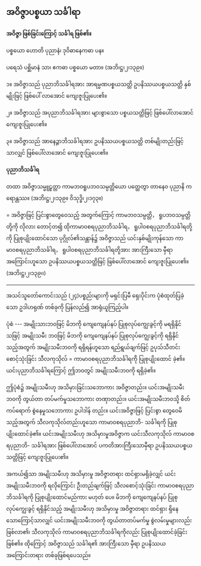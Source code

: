 ## အဝိဇ္ဇာပစ္စယာ သင်္ခါရာ

**အဝိဇ္ဇာ ဖြစ်ခြင်းကြောင့် သင်္ခါရ ဖြစ်၏။**

ပစ္စယော ဟောတိ ပုညာနံ၊ ဒုဝိဓာနေကဓာ ပန။

ပရေသံ ပစ္ဆိမာနံ သာ၊ ဧကဓာ ပစ္စယော မတာ။ (အဘိ၊ဋ္ဌ၊၂၊၁၃၉။)

၁။ အဝိဇ္ဇာသည် ပုညာဘိသင်္ခါရအား အာရမ္မဏပစ္စယသတ္တိ ဥပနိဿယပစ္စယသတ္တိ နှစ်မျိုးဖြင့် ဖြစ်ပေါ်
လာအောင် ကျေးဇူးပြုပေး၏။

၂။ အဝိဇ္ဇာသည် အပုညာဘိသင်္ခါရအား များစွာသော ပစ္စယသတ္တိဖြင့် ဖြစ်ပေါ်လာအောင် ကျေးဇူးပြုပေး၏။

၃။ အဝိဇ္ဇာသည် အာနေဉ္ဇာဘိသင်္ခါရအား ဥပနိဿယပစ္စယသတ္တိ တစ်မျိုးတည်းဖြင့်သာလျှင် ဖြစ်ပေါ်လာအောင် ကျေးဇူးပြုပေး၏။

**ပုညာဘိသင်္ခါရ**

တထာ အဝိဇ္ဇာသမ္မူဠှတ္တာ ကာမဘ၀ရူပဘ၀သမ္ပတ္တိယော ပတ္ထေတွာ တာနေ၀ ပုညာနိ ကရောန္တဿ။
<r>(အဘိ၊ဋ္ဌ၊၂၊၁၃၉။ ဝိသုဒ္ဓိ၊၂၊၁၇၃။)</r>

= အဝိဇ္ဇာဖြင့် ပြင်းစွာတွေဝေသည့် အတွက်ကြောင့် ကာမဘ၀သမ္ပတ္တိ， ရူပဘ၀သမ္ပတ္တိတို့ကို လိုလား
တောင့်တ၍ ထိုကာမာ၀စရပုညာဘိသင်္ခါရ， ရူပါ၀စရပုညာဘိသင်္ခါရတို့ကို ပြုစုပျိုးထောင်သော ပုဂ္ဂိုလ်၏သန္တာန်၌
အဝိဇ္ဇာသည် ယင်းနှစ်မျိုးကုန်သော ကာမာ၀စရပုညာဘိသင်္ခါရ， ရူပါ၀စရပုညာဘိသင်္ခါရတို့အား အားကြီးသော
မှီရာအကြောင်းဟူသော ဥပနိဿယပစ္စယသတ္တိဖြင့် ဖြစ်ပေါ်လာအောင် ကျေးဇူးပြုပေး၏။ (အဘိ၊ဋ္ဌ၊၂၊၁၃၉၊၊)
****
အသင်သူတော်ကောင်းသည် (၂၄)ပစ္စည်းများကို မရှင်းပြမီ ရှေးပိုင်းက ပုံစံထုတ်ပြခဲ့သော ဥဒါဟရုဏ်
တစ်ခုကို ပြန်လည်၍ အာရုံယူကြည့်ပါ။

ပုံစံ --- အမျိုးသားဘ၀ဖြင့် မိဘကို ကျေကျေနပ်နပ် ပြုစုလုပ်ကျွေးခွင့်ကို မရရှိနိုင်သဖြင့် အမျိုးသမီး
ဘ၀ဖြင့် မိဘကို ကျေကျေနပ်နပ် ပြုစုလုပ်ကျွေးခွင့်ကို ရရှိနိုင်သည့်အတွက် အမျိုးသမီးဘ၀ကို ရရှိရန်ဟူသော
ရည်ရွယ်ချက်ဖြင့် ဥပုသ်သီတင်း စောင့်သုံးခြင်း သီလကုသိုလ် = ကာမာ၀စရပုညာဘိသင်္ခါရက်ို ပြုစုပျိုးထောင်
ခဲ့၏။ ယင်းပုညာဘိသင်္ခါရကြောင့် ဤဘ၀တွင် အမျိုးသမီးဘ၀ကို ရရှိခဲ့၏။

ဤပုံစံ၌ အမျိုးသမီးဟု အသိမှားခြင်းသဘောကား အဝိဇ္ဇာတည်း။ ယင်းအမျိုးသမီးဘ၀ကို တွယ်တာ
တပ်မက်မှုသဘောကား တဏှာတည်း။ ယင်းအမျိုးသမီးဘ၀သို့ စိတ်ကပ်ရောက် စွဲနေမှုသဘောကား ဥပါဒါန်
တည်း။ ယင်းအဝိဇ္ဇာဖြင့် ပြင်းစွာ တွေဝေမိသည့်အတွက် သီလကုသိုလ်တည်းဟူသော ကာမာ၀စရပုညာဘိ-
သင်္ခါရကို ပြုစုပျိုးထောင်ခဲ့၏။ ယင်းအမျိုးသမီးဟု အသိမှားမှုအဝိဇ္ဇာက ယင်းသီလကုသိုလ် ကာမာ၀စရပုညာဘိ-
သင်္ခါရအား ဖြစ်ပေါ်လာအောင် ပကတိအားကြီးသောမှီရာ ဥပနိဿယပစ္စယသတ္တိဖြင့် ကျေးဇူးပြုပေး၏။

အကယ်၍သာ အမျိုးသမီးဟု အသိမှားမှု အဝိဇ္ဇာတရား ထင်ရှားမရှိခဲ့လျှင် ယင်းအမျိုးသမီးဘ၀ကို
ရလိုကြောင်း ဦးတည်ချက်ဖြင့် သီလစောင့်သုံးခြင်း ကာမာ၀စရပုညာဘိသင်္ခါရကို ပြုစုပျိုးထောင်မည်ကား မဟုတ်
ပေ။ မိဘကို ကျေကျေနပ်နပ် ပြုစုလုပ်ကျွေးခွင့် ရရှိနိုင်သည့် အမျိုးသမီးဟု အသိမှားမှု အဝိဇ္ဇာတရား ထင်ရှား
ရှိနေသောကြောင့်သာလျှင် ယင်းအမျိုးသမီးဘ၀ကို တွယ်တာတပ်မက်မှု စွဲလမ်းမှုများလည်း ဖြစ်လာ၏၊ သီလကုသိုလ် ကာမာ၀စရပုညာဘိသင်္ခါရကိုလည်း ပြုစုပျိုးထောင်ခဲ့ခြင်း ဖြစ်၏။ ထိုကြောင့် အဝိဇ္ဇာသည် သင်္ခါရ၏
အားကြီးသော မှီရာ ဥပနိဿယ အကြောင်းတရား တစ်ခုဖြစ်ရပေသည်။